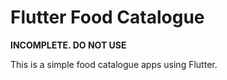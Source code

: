 # Flutter Food Catalogue

**INCOMPLETE.  DO NOT USE**

This is a simple food catalogue apps using Flutter.
